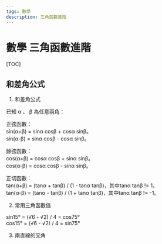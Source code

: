 ```yaml
---
tags: 數學
description: 三角函數進階
---
```


# 數學 三角函數進階

[TOC]

## 和差角公式

1. 和差角公式  

已知 α 、 β 為任意兩角：  

正弦函數：  
sin(α+β) = sinα cosβ + cosα sinβ。  
sin(α-β) = sinα cosβ - cosα sinβ。  

餘弦函數：  
cos(α+β) = cosα cosβ + sinα sinβ。  
cos(α-β) = cosα cosβ - sinα sinβ。  

正切函數：  
tan(α+β) = (tanα + tanβ) / (1 - tanα tanβ)，其中tanα tanβ != 1。  
tan(α-β) = (tanα - tanβ) / (1 + tanα tanβ)，其中tanα tanβ != -1。  

2. 常用三角函數值  

sin15° = (√6 - √2) / 4 = cos75°  
cos15° = (√6 - √2) / 4 = sin75°  

3. 兩直線的交角  



## 